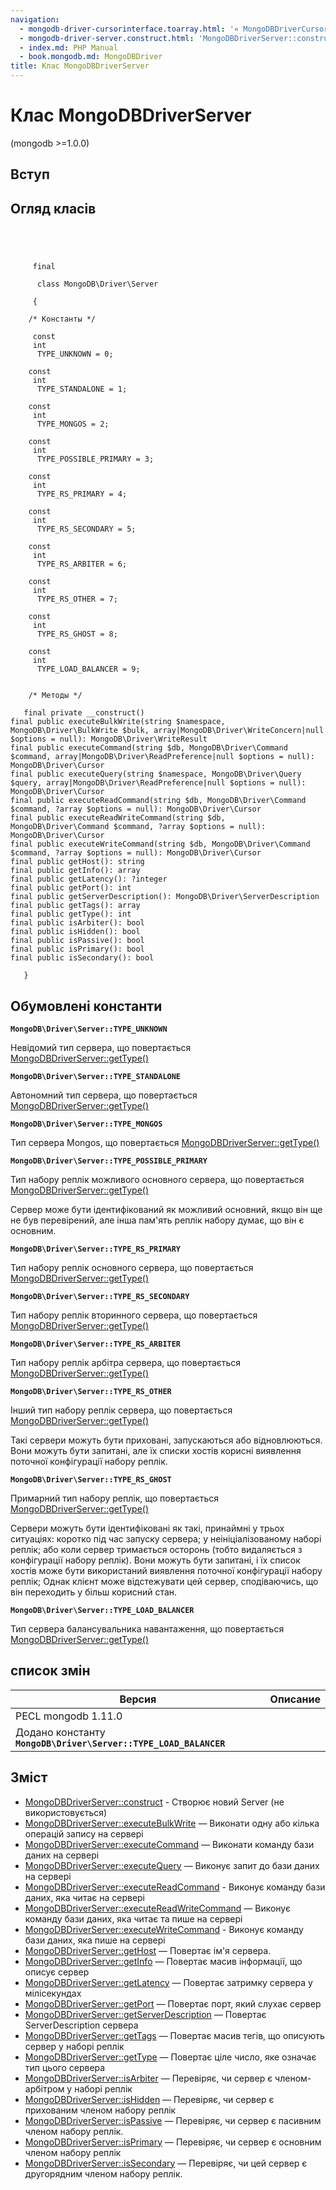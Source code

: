 ```yaml
---
navigation:
  - mongodb-driver-cursorinterface.toarray.html: '« MongoDBDriverCursorInterface::toArray'
  - mongodb-driver-server.construct.html: 'MongoDBDriverServer::construct »'
  - index.md: PHP Manual
  - book.mongodb.md: MongoDBDriver
title: Клас MongoDBDriverServer
---
```

# Клас MongoDBDriverServer

(mongodb >=1.0.0)

## Вступ

## Огляд класів

```classsynopsis



    
     final
     
      class MongoDB\Driver\Server
     
     {

    /* Константы */
    
     const
     int
      TYPE_UNKNOWN = 0;

    const
     int
      TYPE_STANDALONE = 1;

    const
     int
      TYPE_MONGOS = 2;

    const
     int
      TYPE_POSSIBLE_PRIMARY = 3;

    const
     int
      TYPE_RS_PRIMARY = 4;

    const
     int
      TYPE_RS_SECONDARY = 5;

    const
     int
      TYPE_RS_ARBITER = 6;

    const
     int
      TYPE_RS_OTHER = 7;

    const
     int
      TYPE_RS_GHOST = 8;

    const
     int
      TYPE_LOAD_BALANCER = 9;


    /* Методы */
    
   final private __construct()
final public executeBulkWrite(string $namespace, MongoDB\Driver\BulkWrite $bulk, array|MongoDB\Driver\WriteConcern|null $options = null): MongoDB\Driver\WriteResult
final public executeCommand(string $db, MongoDB\Driver\Command $command, array|MongoDB\Driver\ReadPreference|null $options = null): MongoDB\Driver\Cursor
final public executeQuery(string $namespace, MongoDB\Driver\Query $query, array|MongoDB\Driver\ReadPreference|null $options = null): MongoDB\Driver\Cursor
final public executeReadCommand(string $db, MongoDB\Driver\Command $command, ?array $options = null): MongoDB\Driver\Cursor
final public executeReadWriteCommand(string $db, MongoDB\Driver\Command $command, ?array $options = null): MongoDB\Driver\Cursor
final public executeWriteCommand(string $db, MongoDB\Driver\Command $command, ?array $options = null): MongoDB\Driver\Cursor
final public getHost(): string
final public getInfo(): array
final public getLatency(): ?integer
final public getPort(): int
final public getServerDescription(): MongoDB\Driver\ServerDescription
final public getTags(): array
final public getType(): int
final public isArbiter(): bool
final public isHidden(): bool
final public isPassive(): bool
final public isPrimary(): bool
final public isSecondary(): bool

   }
```

## Обумовлені константи

**`MongoDB\Driver\Server::TYPE_UNKNOWN`**

Невідомий тип сервера, що повертається [MongoDBDriverServer::getType()](mongodb-driver-server.gettype.html)

**`MongoDB\Driver\Server::TYPE_STANDALONE`**

Автономний тип сервера, що повертається [MongoDBDriverServer::getType()](mongodb-driver-server.gettype.html)

**`MongoDB\Driver\Server::TYPE_MONGOS`**

Тип сервера Mongos, що повертається [MongoDBDriverServer::getType()](mongodb-driver-server.gettype.html)

**`MongoDB\Driver\Server::TYPE_POSSIBLE_PRIMARY`**

Тип набору реплік можливого основного сервера, що повертається [MongoDBDriverServer::getType()](mongodb-driver-server.gettype.html)

Сервер може бути ідентифікований як можливий основний, якщо він ще не був перевірений, але інша пам'ять реплік набору думає, що він є основним.

**`MongoDB\Driver\Server::TYPE_RS_PRIMARY`**

Тип набору реплік основного сервера, що повертається [MongoDBDriverServer::getType()](mongodb-driver-server.gettype.html)

**`MongoDB\Driver\Server::TYPE_RS_SECONDARY`**

Тип набору реплік вторинного сервера, що повертається [MongoDBDriverServer::getType()](mongodb-driver-server.gettype.html)

**`MongoDB\Driver\Server::TYPE_RS_ARBITER`**

Тип набору реплік арбітра сервера, що повертається [MongoDBDriverServer::getType()](mongodb-driver-server.gettype.html)

**`MongoDB\Driver\Server::TYPE_RS_OTHER`**

Інший тип набору реплік сервера, що повертається [MongoDBDriverServer::getType()](mongodb-driver-server.gettype.html)

Такі сервери можуть бути приховані, запускаються або відновлюються. Вони можуть бути запитані, але їх списки хостів корисні виявлення поточної конфігурації набору реплік.

**`MongoDB\Driver\Server::TYPE_RS_GHOST`**

Примарний тип набору реплік, що повертається [MongoDBDriverServer::getType()](mongodb-driver-server.gettype.html)

Сервери можуть бути ідентифіковані як такі, принаймні у трьох ситуаціях: коротко під час запуску сервера; у неініціалізованому наборі реплік; або коли сервер тримається осторонь (тобто видаляється з конфігурації набору реплік). Вони можуть бути запитані, і їх список хостів може бути використаний виявлення поточної конфігурації набору реплік; Однак клієнт може відстежувати цей сервер, сподіваючись, що він переходить у більш корисний стан.

**`MongoDB\Driver\Server::TYPE_LOAD_BALANCER`**

Тип сервера балансувальника навантаження, що повертається [MongoDBDriverServer::getType()](mongodb-driver-server.gettype.html)

## список змін

| Версия | Описание |
| --- | --- |
| PECL mongodb 1.11.0 |  |
| Додано константу **`MongoDB\Driver\Server::TYPE_LOAD_BALANCER`** |  |

## Зміст

-   [MongoDBDriverServer::construct](mongodb-driver-server.construct.html) - Створює новий Server (не використовується)
-   [MongoDBDriverServer::executeBulkWrite](mongodb-driver-server.executebulkwrite.html) — Виконати одну або кілька операцій запису на сервері
-   [MongoDBDriverServer::executeCommand](mongodb-driver-server.executecommand.html) — Виконати команду бази даних на сервері
-   [MongoDBDriverServer::executeQuery](mongodb-driver-server.executequery.html) — Виконує запит до бази даних на сервері
-   [MongoDBDriverServer::executeReadCommand](mongodb-driver-server.executereadcommand.html) - Виконує команду бази даних, яка читає на сервері
-   [MongoDBDriverServer::executeReadWriteCommand](mongodb-driver-server.executereadwritecommand.html) — Виконує команду бази даних, яка читає та пише на сервері
-   [MongoDBDriverServer::executeWriteCommand](mongodb-driver-server.executewritecommand.html) - Виконує команду бази даних, яка пише на сервері
-   [MongoDBDriverServer::getHost](mongodb-driver-server.gethost.html) — Повертає ім'я сервера.
-   [MongoDBDriverServer::getInfo](mongodb-driver-server.getinfo.html) — Повертає масив інформації, що описує сервер
-   [MongoDBDriverServer::getLatency](mongodb-driver-server.getlatency.html) — Повертає затримку сервера у мілісекундах
-   [MongoDBDriverServer::getPort](mongodb-driver-server.getport.html) — Повертає порт, який слухає сервер
-   [MongoDBDriverServer::getServerDescription](mongodb-driver-server.getserverdescription.html) — Повертає ServerDescription сервера
-   [MongoDBDriverServer::getTags](mongodb-driver-server.gettags.html) — Повертає масив тегів, що описують сервер у наборі реплік
-   [MongoDBDriverServer::getType](mongodb-driver-server.gettype.html) — Повертає ціле число, яке означає тип цього сервера
-   [MongoDBDriverServer::isArbiter](mongodb-driver-server.isarbiter.html) — Перевіряє, чи сервер є членом-арбітром у наборі реплік
-   [MongoDBDriverServer::isHidden](mongodb-driver-server.ishidden.html) — Перевіряє, чи сервер є прихованим членом набору реплік
-   [MongoDBDriverServer::isPassive](mongodb-driver-server.ispassive.html) — Перевіряє, чи сервер є пасивним членом набору реплік.
-   [MongoDBDriverServer::isPrimary](mongodb-driver-server.isprimary.html) — Перевіряє, чи сервер є основним членом набору реплік
-   [MongoDBDriverServer::isSecondary](mongodb-driver-server.issecondary.html) — Перевіряє, чи цей сервер є другорядним членом набору реплік.

